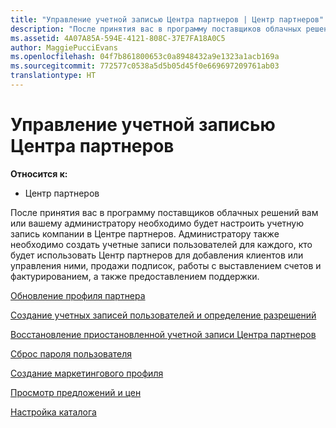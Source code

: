```yaml
---
title: "Управление учетной записью Центра партнеров | Центр партнеров"
description: "После принятия вас в программу поставщиков облачных решений вам или вашему администратору необходимо будет настроить учетную запись компании в Центре партнеров."
ms.assetid: 4A07A85A-594E-4121-808C-37E7FA18A0C5
author: MaggiePucciEvans
ms.openlocfilehash: 04f7b861800653c0a8948432a9e1323a1acb169a
ms.sourcegitcommit: 772577c0538a5d5b05d45f0e669697209761ab03
translationtype: HT
---
```

# <a name="manage-your-partner-center-account"></a>Управление учетной записью Центра партнеров

**Относится к:**

-  Центр партнеров

После принятия вас в программу поставщиков облачных решений вам или вашему администратору необходимо будет настроить учетную запись компании в Центре партнеров. Администратору также необходимо создать учетные записи пользователей для каждого, кто будет использовать Центр партнеров для добавления клиентов или управления ними, продажи подписок, работы с выставлением счетов и фактурированием, а также предоставлением поддержки.

[Обновление профиля партнера](update-your-partner-profile.md)

[Создание учетных записей пользователей и определение разрешений](create-user-accounts-and-set-permissions.md)

[Восстановление приостановленной учетной записи Центра партнеров](suspended-partner-center-account.md)

[Сброс пароля пользователя](reset-a-user-password.md)

[Создание маркетингового профиля](create-a-marketing-profile.md)

[Просмотр предложений и цен](see-offers-and-pricing.md)

[Настройка каталога](customize-the-catalog.md)

 

 



